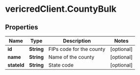 # vericredClient.CountyBulk

## Properties
Name | Type | Description | Notes
------------ | ------------- | ------------- | -------------
**id** | **String** | FIPs code for the county | [optional] 
**name** | **String** | Name of the county | [optional] 
**stateId** | **String** | State code | [optional] 


